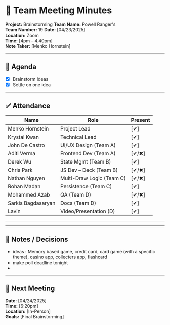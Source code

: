 # 📝 Team Meeting Minutes

**Project:** Brainstorming
**Team Name:** Powell Ranger's  
**Team Number:** 19
**Date:** [04/23/2025]  
**Location:** Zoom  
**Time:** [4pm – 4.40pm]  
**Note Taker:** [Menko Hornstein]  

---

## 📌 Agenda
- [x] Brainstorm Ideas
- [x] Settle on one idea

---

## ✅ Attendance
| Name              | Role                     | Present |
|-------------------|--------------------------|---------|
| Menko Hornstein   | Project Lead             | [✔]   |
| Krystal Kwan      | Technical Lead           | [✔]   |
| John De Castro    | UI/UX Design (Team A)    | [✔]   |
| Aditi Verma       | Frontend Dev (Team A)    | [✔/✖]   |
| Derek Wu          | State Mgmt (Team B)      | [✔]   |
| Chris Park        | JS Dev – Deck (Team B)   | [✔/✖]   |
| Nathan Nguyen     | Multi-Draw Logic (Team C)| [✔/✖]   |
| Rohan Madan       | Persistence (Team C)     | [✔]   |
| Mohammed Azab     | QA (Team D)              | [✔/✖]   |
| Sarkis Bagdasaryan| Docs (Team D)            | [✔]   |
| Lavin             | Video/Presentation (D)   | [✔]   |

---



---

## 💬 Notes / Decisions
- ideas : Memory based game, credit card, card game (with a specific theme), casino app, collecters app, flashcard
- make poll deadline tonight
- 

---

## 📅 Next Meeting
**Date:** [04/24/2025]  
**Time:** [6:20pm]  
**Location:** [In-Person]  
**Goals:** [Final Brainstorming]
